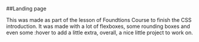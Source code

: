 ##Landing page

This was made as part of the lesson of Foundtions Course to finish the CSS introduction.
It was made with a lot of flexboxes, some rounding boxes and even some :hover to add a little extra, overall, a nice little project to work on.